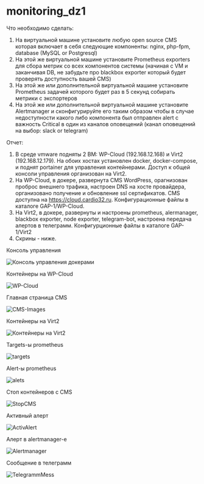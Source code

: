 # monitoring_dz1

Что необходимо сделать:
1. На виртуальной машине установите любую open source CMS которая включает в себя следующие компоненты: nginx, php-fpm, database (MySQL or Postgresql)
2. На этой же виртуальной машине установите Prometheus exporters для сбора метрик со всех компонентов системы (начиная с VM и заканчивая DB, не забудьте про blackbox exporter который будет проверять доступность вашей CMS)
3. На этой же или дополнительной виртуальной машине установите Prometheus задачей которого будет раз в 5 секунд собирать метрики с экспортеров
4. На этой же или дополнительной виртуальной машине установите Alertmanager и сконфигурируйте его таким образом чтобы в случае недоступности какого либо компонента был отправлен alert с важность Critical в один из каналов оповещений (канал оповещений на выбор: slack or telegram)

Отчет:
1. В среде vmware подняты 2 ВМ: WP-Cloud (192.168.12.168) и Virt2 (192.168.12.179). На обоих хостах установлен docker, docker-compose, и поднят portainer для управления контейнерами. Доступ к общей консоли управления организован на Virt2.
2. На WP-Cloud, в докере, развернута CMS WordPress, орагнизован проброс внешнего трафика, настроен DNS на хосте провайдера, организовано получение и обновление ssl сертификатов. CMS доступна на https://cloud.cardio32.ru. Конфигурационные файлы в каталоге GAP-1/WP-Cloud.
3. На Virt2, в докере, развернуты и настроены prometheus, alermanager, blackbox exporter, node exporter, telegram-bot, настроена передача алертов в телеграмм. Конфигурционные файлы в каталоге GAP-1/Virt2
4. Скрины - ниже.

Консоль управления

![Консоль управления докерами](https://user-images.githubusercontent.com/23739863/169861856-b1c7c3a9-5d4a-4fbb-ab46-d7f39e2964c9.png)

Контейнеры на WP-Cloud

![WP-Cloud](https://user-images.githubusercontent.com/23739863/169865049-33ea30fb-f020-42a6-a197-cffeeb8b1dde.png)

Главная страница CMS

![CMS-Images](https://user-images.githubusercontent.com/23739863/169867665-1c517fe3-9e6b-4376-9131-50894010cef3.png)

Контейнеры на Virt2

![Контейнеры на Virt2](https://user-images.githubusercontent.com/23739863/169869404-b58bc89d-58bb-4220-b684-3ea669aae6ad.png)

Targets-ы prometheus

![targets](https://user-images.githubusercontent.com/23739863/169870335-7c189eb1-ac90-4b54-961b-76493a983df4.png)

Alert-ы prometheus

![alets](https://user-images.githubusercontent.com/23739863/169871066-8972dc00-7dfd-4374-b104-27932c469788.png)

Стоп контейнеров с CMS

![StopCMS](https://user-images.githubusercontent.com/23739863/169969772-22fc7f7a-d19f-49ce-96b6-f14037935406.png)

Активный алерт

![ActivAlert](https://user-images.githubusercontent.com/23739863/169969953-3da4b66e-aaa8-4f50-aecd-ee7ad87ade45.png)

Алерт в alertmanager-е

![Alertmanager]()

Сообщение в телеграмм

![TelegrammMess]()








